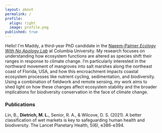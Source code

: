 ```yaml
---
layout: about
permalink: /
profile:
  align: right
  image: profile.png
published: true
---
```


Hello! I'm Maddy, a third-year PhD candidate in the [Naeem-Palmer *Ecology With No Apology Lab*](https://naeemlab.com/) at Columbia University. My research focuses on understanding how ecosystem functions are altered as species shift their ranges in response to climate change. I’m particularly interested in the northward movement of mangroves into salt marshes along the northeast coast of Florida, USA, and how this encroachment impacts coastal ecosystem processes like nutrient cycling, sedimentation, and biodiversity. Using a combination of fieldwork and remote sensing, my work aims to shed light on how these changes affect ecosystem stability and the broader implications for biodiversity conservation in the face of climate change.

### Publications

Lin, B., **Dietrich, M. L.**, Senior, R. A., & Wilcove, D. S. (2021). A better classification of wet markets is key to safeguarding human health and biodiversity. The Lancet Planetary Health, 5(6), e386-e394.
